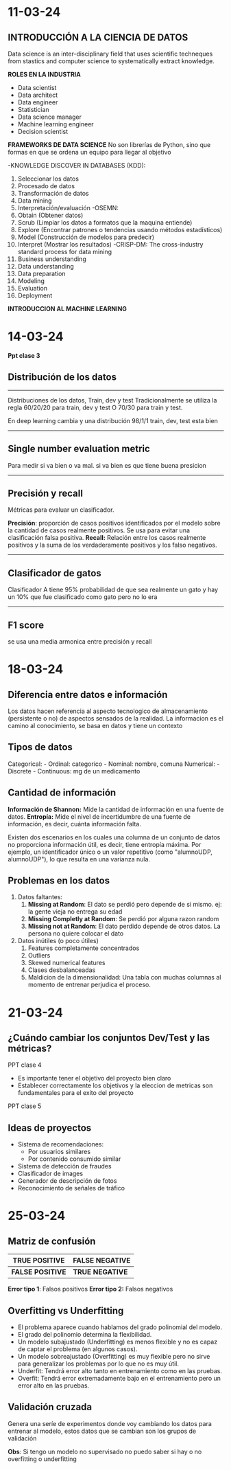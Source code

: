 # 11-03-24 
## INTRODUCCIÓN A LA CIENCIA DE DATOS
Data science is an inter-disciplinary field that uses scientific techneques from stastics and computer science to systematically extract knowledge.

**ROLES EN LA INDUSTRIA**
- Data scientist
- Data architect
- Data engineer
- Statistician
- Data science manager
- Machine learning engineer
- Decision scientist

**FRAMEWORKS DE DATA SCIENCE**
No son librerías de Python, sino que formas en que se ordena un equipo para llegar al objetivo

-KNOWLEDGE DISCOVER IN DATABASES (KDD): 
1. Seleccionar los datos
2. Procesado de datos
3. Transformación de datos
4. Data mining
5. Interpretación/evaluación
-OSEMN:
1. Obtain (Obtener datos)
2. Scrub (Limpiar los datos a formatos que la maquina entiende)
3. Explore (Encontrar patrones o tendencias usando métodos estadísticos)
4. Model (Construcción de modelos para predecir)
5. Interpret (Mostrar los resultados)
-CRISP-DM: The cross-industry standard process for data mining
1. Business understanding
2. Data understanding
3. Data preparation
4. Modeling
5. Evaluation
6. Deployment

**INTRODUCCION AL MACHINE LEARNING**


# 14-03-24
**Ppt clase 3**

## Distribución de los datos
---
Distribuciones de los datos, Train, dev y test
Tradicionalmente se utiliza la regla 60/20/20 para train, dev y test
O 70/30 para train y test.

En deep learning cambia y una distribución 98/1/1 train, dev, test esta bien

---
## Single number evaluation metric

Para medir si va bien o va mal.
si va bien es que tiene buena presicion

---
## Precisión y recall

Métricas para evaluar un clasificador.

**Precisión**: proporción de casos positivos identificados por el modelo sobre la cantidad de casos realmente positivos. Se usa para evitar una clasificación falsa positiva.
**Recall:** Relación entre los casos realmente positivos y la suma de los verdaderamente positivos y los falso negativos.

---

## Clasificador de gatos

Clasificador A tiene 95% probabilidad de que sea realmente un gato y hay un 10% que fue clasificado como gato pero no lo era

---
## F1 score 
se usa una media armonica entre precisión y recall



# 18-03-24
## Diferencia entre datos e información
Los datos hacen referencia al aspecto tecnologico de almacenamiento (persistente o no) de aspectos sensados de la realidad.
La informacion es el camino al conocimiento, se basa en datos y tiene un contexto
## Tipos de datos
Categorical:
	- Ordinal: categorico
	- Nominal: nombre, comuna
Numerical:
	- Discrete
	- Continuous: mg de un medicamento
## Cantidad de información
**Información de Shannon:** Mide la cantidad de información en una fuente de datos. 
**Entropía:** Mide el nivel de incertidumbre de una fuente de información, es decir, cuánta información falta.

Existen dos escenarios en los cuales una columna de un conjunto de datos no proporciona información útil, es decir, tiene entropía máxima. Por ejemplo, un identificador único o un valor repetitivo (como "alumnoUDP, alumnoUDP"), lo que resulta en una varianza nula.

 ## Problemas en los datos
1. Datos faltantes:
	1. **Missing at Random**: El dato se perdió pero depende de si mismo. ej: la gente vieja no entrega su edad
	2. **Missing Completly at Random**: Se perdió por alguna razon random
	3. **Missing not at Random**: El dato perdido depende de otros datos. La persona no quiere colocar el dato
2. Datos inútiles (o poco útiles)
	1. Features completamente concentrados
	2. Outliers 
	3. Skewed numerical features
	4. Clases desbalanceadas
	5. Maldicion de la dimensionalidad: Una tabla con muchas columnas al momento de entrenar perjudica el proceso.




# 21-03-24
## ¿Cuándo cambiar los conjuntos Dev/Test y las métricas?
PPT clase 4
- Es importante tener el objetivo del proyecto bien claro 
- Establecer correctamente los objetivos y la eleccion de metricas son fundamentales para el exito del proyecto

PPT clase 5
## Ideas de proyectos
- Sistema de recomendaciones:
	- Por usuarios similares
	- Por contenido consumido similar
- Sistema de detección de fraudes
- Clasificador de images
- Generador de descripción de fotos
- Reconocimiento de señales de tráfico



# 25-03-24
## Matriz de confusión

| **TRUE POSITIVE**  | **FALSE NEGATIVE** |
| -------------- | -------------- |
| **FALSE POSITIVE** | **TRUE NEGATIVE**  |
**Error tipo 1**: Falsos positivos
**Error tipo 2:** Falsos negativos

## Overfitting vs Underfitting
- El problema aparece cuando hablamos del grado polinomial del modelo.
- El grado del polinomio determina la flexibilidad.
- Un modelo subajustado (Underfitting) es menos flexible y no es capaz de captar el problema (en algunos casos).
- Un modelo sobreajustado (Overfitting) es muy flexible pero no sirve para generalizar los problemas por lo que no es muy útil.
- Underfit: Tendrá error alto tanto en entrenamiento como en las pruebas.
- Overfit: Tendrá error extremadamente bajo en el entrenamiento pero un error alto en las pruebas.
## Validación cruzada
Genera una seríe de experimentos donde voy cambiando los datos para entrenar al modelo, estos datos que se cambian son los grupos de validación

**Obs**: Si tengo un modelo no supervisado no puedo saber si hay o no overfitting o underfitting